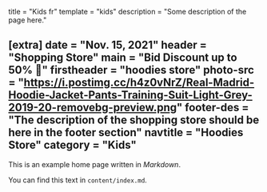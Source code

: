 title = "Kids fr"
template = "kids"
description = "Some description of the page here."

[extra]
date = "Nov. 15, 2021"
header = "Shopping Store"
main = "Bid Discount up to 50% 🥳"
firstheader = "hoodies store"
photo-src = "https://i.postimg.cc/h4z0vNrZ/Real-Madrid-Hoodie-Jacket-Pants-Training-Suit-Light-Grey-2019-20-removebg-preview.png"
footer-des = "The description of the shopping store should be here in the footer section"
navtitle = "Hoodies Store"
category = "Kids"
---

This is an example home page written in _Markdown_.

You can find this text in `content/index.md`.
